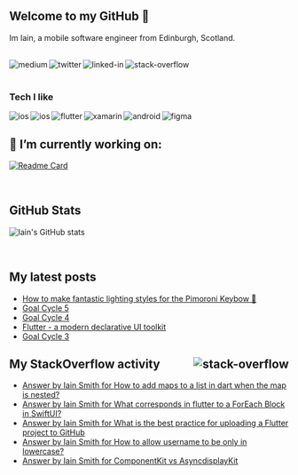 ## Welcome to my GitHub 👋
Im Iain, a mobile software engineer from Edinburgh, Scotland.
<br>
<br>

[<img align="left" alt="medium" src="https://img.shields.io/badge/My%20Blog-3300FF.svg?&style=for-the-badge&logo=ghost&logoColor=00FFA3" />](https://iainsmith.me)

[<img align="left" alt="twitter" src="https://img.shields.io/badge/twitter-%231DA1F2.svg?&style=for-the-badge&logo=twitter&logoColor=white" />](https://twitter.com/b099l3)

[<img align="left" alt="linked-in" src="https://img.shields.io/badge/linkedin-%230077B5.svg?&style=for-the-badge&logo=linkedin&logoColor=white" />](https://www.linkedin.com/in/iainsmithmobile)

[<img align="left" alt="stack-overflow" src="https://img.shields.io/badge/stack%20overflow-FE7A16?logo=stack-overflow&logoColor=white&style=for-the-badge" />](https://stackoverflow.com/users/1107580/)

<br>
<br>

### Tech I like
<img align="left" alt="ios" src="https://img.shields.io/badge/iOS-000000.svg?&style=for-the-badge&logo=ios&logoColor=white" />

<img align="left" alt="ios" src="https://img.shields.io/badge/Swift-FA7343.svg?&style=for-the-badge&logo=swift&logoColor=white" />

<img align="left" alt="flutter" src="https://img.shields.io/badge/Flutter-02569B.svg?&style=for-the-badge&logo=flutter&logoColor=white" />

<img align="left" alt="xamarin" src="https://img.shields.io/badge/Xamarin-3498DB.svg?&style=for-the-badge&logo=xamarin&logoColor=white" />

<img align="left" alt="android" src="https://img.shields.io/badge/Android-3DDC84.svg?&style=for-the-badge&logo=android&logoColor=white" />

<img align="left" alt="figma" src="https://img.shields.io/badge/Figma-F24E1E.svg?&style=for-the-badge&logo=figma&logoColor=white" />
<br>

## 🔭  I’m currently working on:

[![Readme Card](https://github-readme-stats.vercel.app/api/pin/?username=b099l3&repo=dinklebot)](https://github.com/b099l3/dinklebot)

<br>

## GitHub Stats

![Iain's GitHub stats](https://github-readme-stats.vercel.app/api?username=b099l3&show_icons=true&bg_color=30,fc00ff,00dbde&title_color=fff&text_color=fff)

<br>

## My latest posts
<!-- BLOG-POST-LIST:START -->
- [How to make fantastic lighting styles for the Pimoroni Keybow 🌈](https://iainsmith.me/keybow-lights/)
- [Goal Cycle 5](https://iainsmith.me/goal-cycle-5/)
- [Goal Cycle 4](https://iainsmith.me/goal-cycle-4/)
- [Flutter - a modern declarative UI toolkit](https://iainsmith.me/flutter-declarative-ui-toolkit/)
- [Goal Cycle 3](https://iainsmith.me/goal-cycle-3/)
<!-- BLOG-POST-LIST:END -->

## My StackOverflow activity [<img align="right" alt="stack-overflow" src="https://img.shields.io/endpoint?style=for-the-badge&url=https%3A%2F%2Fmy-first-playground-74xzo6ku6q3g.runkit.sh%2F" />](https://stackoverflow.com/users/1107580/)
<!-- STACKOVERFLOW:START -->
- [Answer by Iain Smith for How to add maps to a list in dart when the map is nested?](https://stackoverflow.com/questions/68087611/how-to-add-maps-to-a-list-in-dart-when-the-map-is-nested/68089766#68089766)
- [Answer by Iain Smith for What corresponds in flutter to a ForEach Block in SwiftUI?](https://stackoverflow.com/questions/68085497/what-corresponds-in-flutter-to-a-foreach-block-in-swiftui/68086507#68086507)
- [Answer by Iain Smith for What is the best practice for uploading a Flutter project to GitHub](https://stackoverflow.com/questions/68085302/what-is-the-best-practice-for-uploading-a-flutter-project-to-github/68085487#68085487)
- [Answer by Iain Smith for How to allow username to be only in lowercase?](https://stackoverflow.com/questions/68080258/how-to-allow-username-to-be-only-in-lowercase/68080478#68080478)
- [Answer by Iain Smith for ComponentKit vs AsyncdisplayKit](https://stackoverflow.com/questions/43887062/componentkit-vs-asyncdisplaykit/65071995#65071995)
<!-- STACKOVERFLOW:END -->
